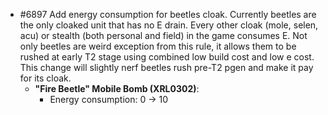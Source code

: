 - #6897 Add energy consumption for beetles cloak.
Currently beetles are the only cloaked unit that has no E drain. Every other cloak (mole, selen, acu) or stealth (both personal and field) in the game consumes E. Not only beetles are weird exception from this rule, it allows them to be rushed at early T2 stage using combined low build cost and low e cost. This change will slightly nerf beetles rush pre-T2 pgen and make it pay for its cloak.
  - **"Fire Beetle" Mobile Bomb (XRL0302)**:
    - Energy consumption: 0 -> 10
